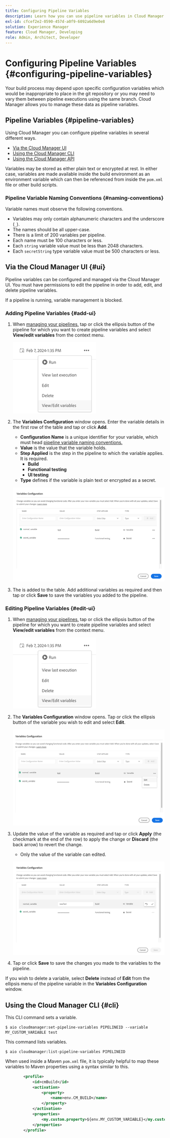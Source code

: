 ```yaml
---
title: Configuring Pipeline Variables
description: Learn how you can use pipeline variables in Cloud Manager to manage specific configuration variables for your build.
exl-id: cfcef2e2-0590-457d-a0f9-6092a6d9e0e8
solution: Experience Manager
feature: Cloud Manager, Developing
role: Admin, Architect, Developer
---
```

# Configuring Pipeline Variables {#configuring-pipeline-variables}

Your build process may depend upon specific configuration variables which would be inappropriate to place in the git repository or you may need to vary them between pipeline executions using the same branch. Cloud Manager allows you to manage these data as pipeline variables.

## Pipeline Variables {#pipeline-variables}

Using Cloud Manager you can configure pipeline variables in several different ways.

* [Via the Cloud Manager UI](#ui)
* [Using the Cloud Manager CLI](#cli)
* [Using the Cloud Manager API](https://developer.adobe.com/experience-cloud/cloud-manager/reference/api/#tag/Variables/operation/getPipelineVariables)

Variables may be stored as either plain text or encrypted at rest. In either case, variables are made available inside the build environment as an environment variable which can then be referenced from inside the `pom.xml` file or other build scripts.

### Pipeline Variable Naming Conventions {#naming-conventions}

Variable names must observe the following conventions.

* Variables may only contain alphanumeric characters and the underscore (`_`).
* The names should be all upper-case.
* There is a limit of 200 variables per pipeline.
* Each name must be 100 characters or less.
* Each `string` variable value must be less than 2048 characters.
* Each `secretString` type variable value must be 500 characters or less.

## Via the Cloud Manager UI {#ui}

Pipeline variables can be configured and managed via the Cloud Manager UI. You must have permissions to edit the pipeline in order to add, edit, and delete pipeline variables.

If a pipeline is running, variable management is blocked.

### Adding Pipeline Variables {#add-ui}

1. When [managing your pipelines,](/help/implementing/cloud-manager/configuring-pipelines/managing-pipelines.md) tap or click the ellipsis button of the pipeline for which you want to create pipeline variables and select **View/edit variables** from the context menu.

   ![View/edit pipeline variables](/help/implementing/cloud-manager/assets/pipeline-variables-view-edit.png)

1. The **Variables Configuration** window opens. Enter the variable details in the first row of the table and tap or click **Add**.

   * **Configuration Name** is a unique identifier for your variable, which must head [pipeline variable naming conventions.](#naming-conventions)
   * **Value** is the value that the variable holds.
   * **Step Applied** is the step in the pipeline to which the variable applies. It is required.
     * **Build**
     * **Functional testing**
     * **UI testing**
   * **Type** defines if the variable is plain text or encrypted as a secret.

   ![Add variable](/help/implementing/cloud-manager/assets/pipeline-variables-add-variable.png) 

1. The is added to the table. Add additional variables as required and then tap or click **Save** to save the variables you added to the pipeline.

### Editing Pipeline Variables {#edit-ui}

1. When [managing your pipelines,](/help/implementing/cloud-manager/configuring-pipelines/managing-pipelines.md) tap or click the ellipsis button of the pipeline for which you want to create pipeline variables and select **View/edit variables** from the context menu.

   ![View/edit pipeline variables](/help/implementing/cloud-manager/assets/pipeline-variables-view-edit.png)

1. The **Variables Configuration** window opens. Tap or click the ellipsis button of the variable you wish to edit and select **Edit**.

   ![Edit variable](/help/implementing/cloud-manager/assets/pipeline-variables-edit.png)

1. Update the value of the variable as required and tap or click **Apply** (the checkmark at the end of the row) to apply the change or **Discard** (the back arrow) to revert the change.

   * Only the value of the variable can edited.

   ![Editing a variable](/help/implementing/cloud-manager/assets/pipeline-variables-edit-save.png)

1. Tap or click **Save** to save the changes you made to the variables to the pipeline.

If you wish to delete a variable, select **Delete** instead of **Edit** from the ellipsis menu of the pipeline variable in the **Variables Configuration** window.

## Using the Cloud Manager CLI {#cli}

This CLI command sets a variable.

```shell
$ aio cloudmanager:set-pipeline-variables PIPELINEID --variable MY_CUSTOM_VARIABLE test
```

This command lists variables.

```shell
$ aio cloudmanager:list-pipeline-variables PIPELINEID
```

When used inside a Maven `pom.xml` file, it is typically helpful to map these variables to Maven properties using a syntax similar to this.

```xml
        <profile>
            <id>cmBuild</id>
            <activation>
                <property>
                    <name>env.CM_BUILD</name>
                </property>
            </activation>
            <properties>
                <my.custom.property>${env.MY_CUSTOM_VARIABLE}</my.custom.property> 
            </properties>
        </profile>
```
